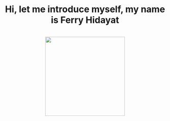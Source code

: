 <h1 style="text-align: center;">Hi, let me introduce myself, my name is Ferry Hidayat</h1>
<br>
<div align="center">
  <img height="250" src="https://media4.giphy.com/media/v1.Y2lkPTc5MGI3NjExdzFmbmQ0dThsc2hmODQxdWpwYzN3dmNncnpzOWdocHkyaTZpMnJsMiZlcD12MV9pbnRlcm5hbF9naWZfYnlfaWQmY3Q9Zw/dpXcqV8htWx4A/giphy.gif" />
</div>






